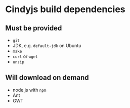 # Cindyjs build dependencies

## Must be provided

-   `git`
-   JDK, e.g. `default-jdk` on Ubuntu
-   `make`
-   `curl` or `wget`
-   `unzip`

## Will download on demand

-   node.js with `npm`
-   Ant
-   GWT

